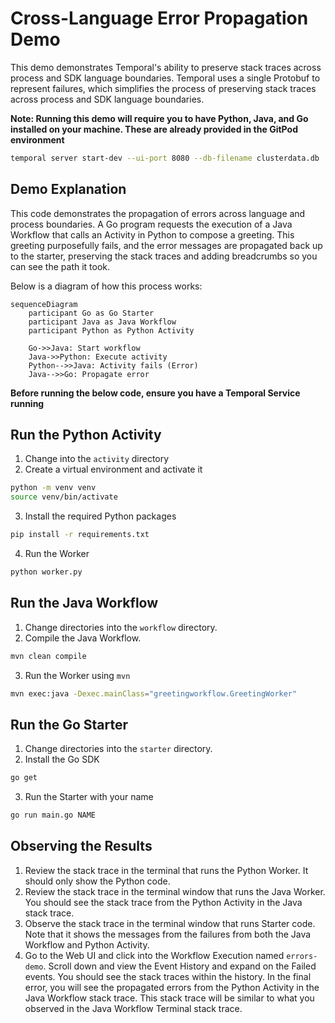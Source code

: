 # Cross-Language Error Propagation Demo

This demo demonstrates Temporal's ability to preserve stack traces across
process and SDK language boundaries. Temporal uses a single Protobuf to represent
failures, which simplifies the process of preserving stack traces across process
and SDK language boundaries.

**Note: Running this demo will require you to have Python, Java, and Go installed
on your machine. These are already provided in the GitPod environment**

```bash
temporal server start-dev --ui-port 8080 --db-filename clusterdata.db
```

## Demo Explanation

This code demonstrates the propagation of errors across language and process
boundaries. A Go program requests the execution of a Java Workflow that calls
an Activity in Python to compose a greeting. This greeting purposefully fails,
and the error messages are propagated back up to the starter, preserving the
stack traces and adding breadcrumbs so you can see the path it took.

Below is a diagram of how this process works:

```mermaid
sequenceDiagram
    participant Go as Go Starter
    participant Java as Java Workflow
    participant Python as Python Activity

    Go->>Java: Start workflow
    Java->>Python: Execute activity
    Python-->>Java: Activity fails (Error)
    Java-->>Go: Propagate error
```

**Before running the below code, ensure you have a Temporal Service running**

## Run the Python Activity

1. Change into the `activity` directory
2. Create a virtual environment and activate it
```bash
python -m venv venv
source venv/bin/activate
```
3. Install the required Python packages
```bash
pip install -r requirements.txt
```
4. Run the Worker
```bash
python worker.py
```

## Run the Java Workflow

1. Change directories into the `workflow` directory.
2. Compile the Java Workflow.
```bash
mvn clean compile
```
3. Run the Worker using `mvn`
```bash
mvn exec:java -Dexec.mainClass="greetingworkflow.GreetingWorker"
```

## Run the Go Starter

1. Change directories into the `starter` directory.
2. Install the Go SDK
```bash
go get
```
3. Run the Starter with your name
```bash
go run main.go NAME
```

## Observing the Results

1. Review the stack trace in the terminal that runs the Python Worker. It should
only show the Python code.
2. Review the stack trace in the terminal window that runs the Java Worker. You 
should see the stack trace from the Python Activity in the Java stack trace.
3. Observe the stack trace in the terminal window that runs Starter code. Note 
that it shows the messages from the failures from both the Java Workflow and 
Python Activity.
4. Go to the Web UI and click into the Workflow Execution named `errors-demo`.
Scroll down and view the Event History and expand on the Failed events. You
should see the stack traces within the history. In the final error, you will
see the propagated errors from the Python Activity in the Java Workflow stack trace.
This stack trace will be similar to what you observed in the Java Workflow Terminal
stack trace.
